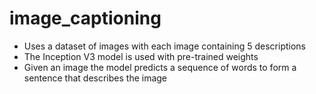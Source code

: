 # image_captioning
* Uses a dataset of images with each image containing 5 descriptions
* The Inception V3 model is used with pre-trained weights
* Given an image the model predicts a sequence of words to form a sentence that describes the image

  
